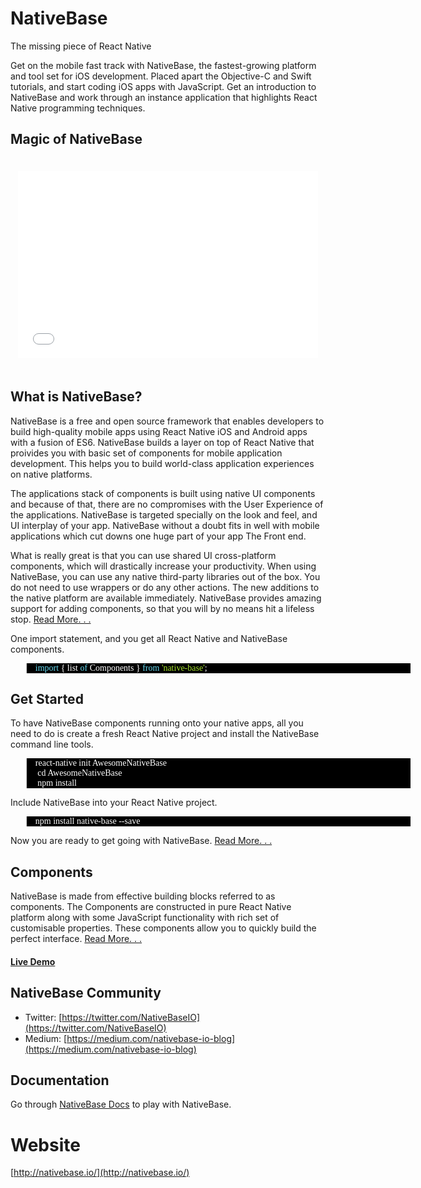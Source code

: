 # NativeBase
The missing piece of React Native

Get on the mobile fast track with NativeBase, the fastest-growing platform and tool set for iOS development. Placed apart the Objective-C and Swift tutorials, and start coding iOS apps with JavaScript. Get an introduction to NativeBase and work through an instance application that highlights React Native programming techniques.


## Magic of NativeBase
<center>
	<iframe width="480" height="300" src="./img/magic-with-nativebase-020.mp4" frameborder="0" allowfullscreen style="margin-top: 20px; margin-bottom: 20px">
	</iframe>
</center>

## What is NativeBase?
NativeBase is a free and open source framework that enables developers to build high-quality mobile apps using React Native iOS and Android apps with a fusion of ES6. NativeBase builds a layer on top of React Native that proivides you with basic set of components for mobile application development. This helps you to build world-class application experiences on native platforms.


The applications stack of components is built using native UI components and because of that, there are no compromises with the User Experience of the applications. NativeBase is targeted specially on the look and feel, and UI interplay of your app. NativeBase without a doubt fits in well with mobile applications which cut downs one huge part of your app The Front end.

What is really great is that you can use shared UI cross-platform components, which will drastically increase your productivity. When using NativeBase, you can use any native third-party libraries out of the box. You do not need to use wrappers or do any other actions. The new additions to the native platform are available immediately. NativeBase provides amazing support for adding components, so that you will by no means hit a lifeless stop. [Read More. . .](http://nativebase.io/documentation)

One import statement, and you get all React Native and NativeBase components.
<blockquote style="background-color: #000; width: 600px; color: #fff; font-family: Monaco">
	<span style="color: #66d9ef">import</span> { list <span style="color: #66d9ef">of</span> Components } <span style="color: #66d9ef">from</span> <span style="color: #a6e22e">'native-base'</span>;
</blockquote>


## Get Started

To have NativeBase components running onto your native apps, all you need to do is create a fresh React Native project and install the NativeBase command line tools.

<blockquote style="background-color: #000; width: 600px; color: #fff; font-family: Monaco">
	react-native init AwesomeNativeBase<br />
	&nbsp;cd AwesomeNativeBase<br />
	&nbsp;npm install<br />
</blockquote>

Include NativeBase into your React Native project.
<blockquote style="background-color: #000; width: 600px; color: #fff; font-family: Monaco">
	npm install native-base --save
</blockquote>

Now you are ready to get going with NativeBase. [Read More. . .](http://nativebase.io/documentation)


## Components

NativeBase is made from effective building blocks referred to as components. The Components are constructed in pure React Native platform along with some JavaScript functionality with rich set of customisable properties. These components allow you to quickly build the perfect interface. [Read More. . .](http://nativebase.io/documentation)

#### [**Live Demo**](http://nativebase.io/components)

## NativeBase Community

*	Twitter: [https://twitter.com/NativeBaseIO](https://twitter.com/NativeBaseIO)
*	Medium: [https://medium.com/nativebase-io-blog](https://medium.com/nativebase-io-blog)


## Documentation

Go through [NativeBase Docs](http://nativebase.io/documentation) to play with NativeBase.

# Website
[http://nativebase.io/](http://nativebase.io/)
